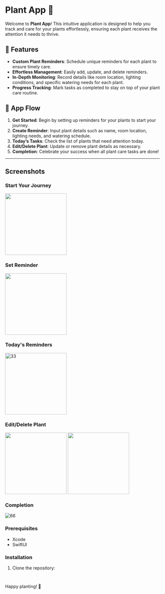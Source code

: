 # Plant App 🌱

Welcome to **Plant App**! This intuitive application is designed to help you track and care for your plants effortlessly, ensuring each plant receives the attention it needs to thrive.

## 🌟 Features

- **Custom Plant Reminders**: Schedule unique reminders for each plant to ensure timely care.
- **Effortless Management**: Easily add, update, and delete reminders.
- **In-Depth Monitoring**: Record details like room location, lighting conditions, and specific watering needs for each plant.
- **Progress Tracking**: Mark tasks as completed to stay on top of your plant care routine.

## 🚀 App Flow

1. **Get Started**: Begin by setting up reminders for your plants to start your journey.
2. **Create Reminder**: Input plant details such as name, room location, lighting needs, and watering schedule.
3. **Today’s Tasks**: Check the list of plants that need attention today.
4. **Edit/Delete Plant**: Update or remove plant details as necessary.
5. **Completion**: Celebrate your success when all plant care tasks are done!

---
## Screenshots

### Start Your Journey

<img src="https://github.com/user-attachments/assets/90cd92ad-995c-4c7f-9fc0-76c18ebb3c8d" width="200">

### Set Reminder
<img src="22" src="https://github.com/user-attachments/assets/ca412212-0c79-4dce-bab5-749126a906bb" width="200">

### Today's Reminders

<img src="272" alt="33" src="https://github.com/user-attachments/assets/717a9aee-afd6-4b59-8fe9-540d8c277d78" width="200">

### Edit/Delete Plant

<img src="44" src="https://github.com/user-attachments/assets/fa16a249-8902-4d02-b658-a30e86d94c97" width="200">
<img src="https://github.com/user-attachments/assets/b0fe13bb-b6aa-4721-895f-aa75e2860d74" width="200">


### Completion
<img src="271" alt="66" src="https://github.com/user-attachments/assets/df48e51f-6eb6-4692-a7cd-d38ed4f4f4ef">

### Prerequisites

- Xcode 
- SwiftUI

 ### Installation

1. Clone the repository:
   ```bash
  
Happy planting! 🌿

